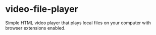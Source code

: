 # video-file-player
Simple HTML video player that plays local files on your computer with browser extensions enabled.
